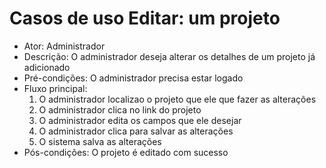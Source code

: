 # Casos de uso Editar: um projeto

* Ator: Administrador
* Descrição: O administrador deseja alterar os detalhes de um projeto já adicionado
* Pré-condições: O administrador precisa estar logado
* Fluxo principal:
  1. O administrador localizao o projeto que ele que fazer as alterações
  2. O administrador clica no link do projeto
  3. O administrador edita os campos que ele desejar
  4. O administrador clica para salvar as alterações
  5. O sistema salva as alterações
* Pós-condições: O projeto é editado com sucesso
